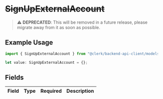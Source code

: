 # ~~SignUpExternalAccount~~

> :warning: **DEPRECATED**: This will be removed in a future release, please migrate away from it as soon as possible.

## Example Usage

```typescript
import { SignUpExternalAccount } from "@clerk/backend-api-client/models/components";

let value: SignUpExternalAccount = {};
```

## Fields

| Field       | Type        | Required    | Description |
| ----------- | ----------- | ----------- | ----------- |
